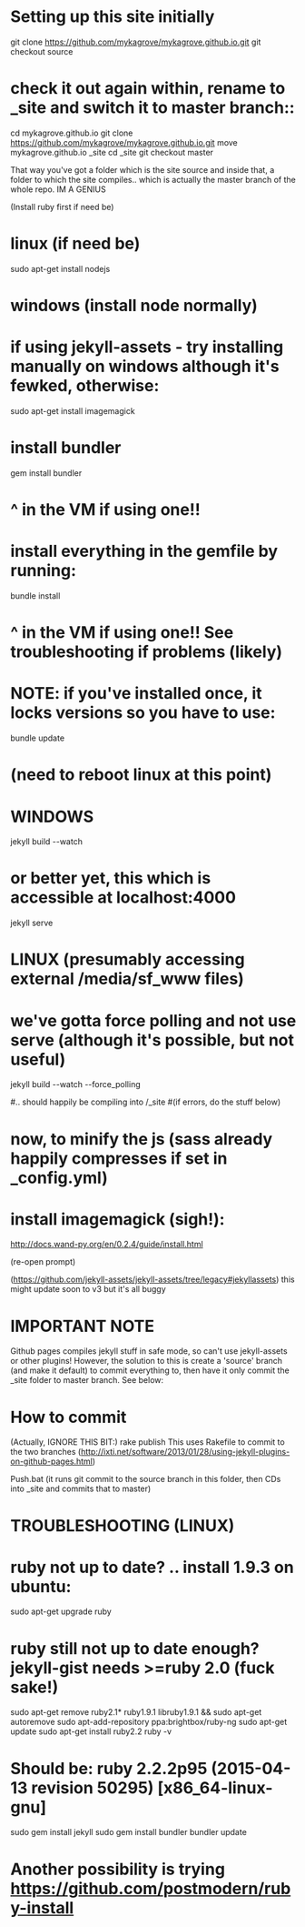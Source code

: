 
# Setting up this site initially
git clone https://github.com/mykagrove/mykagrove.github.io.git
git checkout source
# check it out again within, rename to _site and switch it to master branch::
cd mykagrove.github.io
git clone https://github.com/mykagrove/mykagrove.github.io.git
move mykagrove.github.io _site
cd _site
git checkout master

That way you've got a folder which is the site source and inside that, a folder to which the site compiles.. which is actually the master branch of the whole repo. IM A GENIUS

(Install ruby first if need be)

# linux (if need be)
sudo apt-get install nodejs
# windows (install node normally)

# if using jekyll-assets - try installing manually on windows although it's fewked, otherwise:
sudo apt-get install imagemagick

# install bundler
gem install bundler
# ^ in the VM if using one!!

# install everything in the gemfile by running:
bundle install
# ^ in the VM if using one!! See troubleshooting if problems (likely)
# NOTE: if you've installed once, it locks versions so you have to use:
bundle update

# (need to reboot linux at this point)

# WINDOWS
jekyll build --watch
# or better yet, this which is accessible at localhost:4000
jekyll serve

# LINUX (presumably accessing external /media/sf_www files)
# we've gotta force polling and not use serve (although it's possible, but not useful)
jekyll build --watch --force_polling


#.. should happily be compiling into /_site
#(if errors, do the stuff below)

# now, to minify the js (sass already happily compresses if set in _config.yml)
# install imagemagick (sigh!):
http://docs.wand-py.org/en/0.2.4/guide/install.html

(re-open prompt)

(https://github.com/jekyll-assets/jekyll-assets/tree/legacy#jekyllassets)
this might update soon to v3 but it's all buggy


# IMPORTANT NOTE
Github pages compiles jekyll stuff in safe mode, so can't use jekyll-assets or other plugins!
However, the solution to this is create a 'source' branch (and make it default) to commit everything to, then have it only commit the _site folder to master branch. See below:

# How to commit

(Actually, IGNORE THIS BIT:)
rake publish
This uses Rakefile to commit to the two branches
(http://ixti.net/software/2013/01/28/using-jekyll-plugins-on-github-pages.html)

Push.bat
(it runs git commit to the source branch in this folder, then CDs into _site and commits that to master)


# TROUBLESHOOTING (LINUX)
# ruby not up to date? .. install 1.9.3 on ubuntu:
sudo apt-get upgrade ruby
# ruby still not up to date enough? jekyll-gist needs >=ruby 2.0 (fuck sake!)
sudo apt-get remove ruby2.1* ruby1.9.1 libruby1.9.1 && sudo apt-get autoremove
sudo apt-add-repository ppa:brightbox/ruby-ng
sudo apt-get update
sudo apt-get install ruby2.2
ruby -v
# Should be: ruby 2.2.2p95 (2015-04-13 revision 50295) [x86_64-linux-gnu]
sudo gem install jekyll
sudo gem install bundler
bundler update
# Another possibility is trying https://github.com/postmodern/ruby-install
